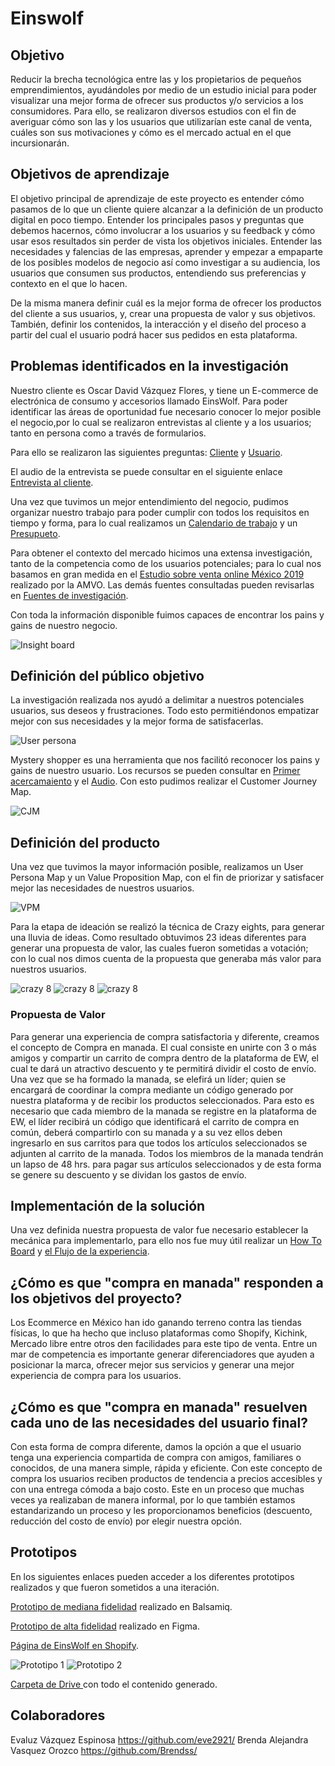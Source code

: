 # Einswolf

## Objetivo

Reducir la brecha tecnológica entre las y los propietarios de pequeños emprendimientos, ayudándoles por medio de un estudio inicial para poder visualizar  una mejor forma de ofrecer sus productos y/o servicios a los consumidores. 
Para ello, se realizaron diversos estudios con el fin de averiguar cómo son las y los usuarios que utilizarían este canal de venta, cuáles son sus motivaciones y 
cómo es el mercado actual en el que incursionarán.


## Objetivos de aprendizaje

El objetivo principal de aprendizaje de este proyecto es entender cómo pasamos
de lo que un cliente quiere alcanzar a la definición de un producto digital en
poco tiempo. Entender los principales pasos y preguntas que debemos hacernos,
cómo involucrar a los usuarios y su feedback y cómo usar esos resultados sin
perder de vista los objetivos iniciales.
Entender las necesidades y falencias de
las empresas, aprender y empezar a empaparte de los posibles modelos de negocio
así como investigar a su audiencia, los usuarios que consumen sus productos,
entendiendo sus preferencias y contexto en el que lo hacen.

De la misma manera definir cuál es la mejor forma de ofrecer los
productos del cliente a sus usuarios, y, crear una propuesta de valor y
sus objetivos. También, definir los contenidos, la interacción y el
diseño del proceso a partir del cual el usuario podrá hacer sus pedidos en esta
plataforma.

## Problemas identificados en la investigación

Nuestro cliente es Oscar David Vázquez Flores, y tiene un E-commerce de electrónica de consumo y accesorios llamado EinsWolf.
 Para poder identificar las áreas de oportunidad fue necesario conocer lo mejor posible el negocio,por lo cual se realizaron entrevistas al cliente y a los usuarios; tanto en persona como a través de formularios.

 Para ello se realizaron las siguientes preguntas: [Cliente](https://docs.google.com/document/d/1WT9mUNthPmQJrcSEjC5tYEXoDZpqwKsqs8EfWq40A7c/edit)  y [Usuario](https://drive.google.com/drive/folders/1rW4k5NQozC54B4QjZOYnImiYYp1gzZkF).

 El audio de la entrevista se puede consultar en el siguiente enlace [Entrevista al cliente](https://drive.google.com/drive/folders/1WjuThii2G9BmF3uEceopvbkZPUk8QrVE).

 Una vez que tuvimos un mejor entendimiento del negocio, pudimos organizar nuestro trabajo para poder cumplir con todos los requisitos en tiempo y forma, para lo cual realizamos un [Calendario de trabajo](https://drive.google.com/drive/folders/1JgSYN-34UORJOBNawfinWzgrXQ33PZwL) y un [Presupueto](https://drive.google.com/drive/folders/1JgSYN-34UORJOBNawfinWzgrXQ33PZwL).

 Para obtener el contexto del mercado hicimos una extensa investigación, tanto de la competencia como de los usuarios potenciales; para lo cual nos basamos en gran medida en el [Estudio sobre venta online México 2019](https://drive.google.com/drive/folders/1rW4k5NQozC54B4QjZOYnImiYYp1gzZkF) realizado por la AMVO. Las demás fuentes consultadas pueden revisarlas en [Fuentes de investigación](https://drive.google.com/drive/folders/1rW4k5NQozC54B4QjZOYnImiYYp1gzZkF).

 Con toda la información disponible fuimos capaces de encontrar los pains y gains de nuestro negocio.

 ![Insight board](./Images/Insights_board.png)

 ## Definición del público objetivo

 La investigación realizada nos ayudó a delimitar a nuestros potenciales usuarios, sus deseos y frustraciones. Todo esto permitiéndonos empatizar mejor con sus necesidades y la mejor forma de satisfacerlas.

 ![User persona](./Images/User_persona.jpg)

 Mystery shopper es una herramienta que nos facilitó reconocer los pains y gains de nuestro usuario. Los recursos se pueden consultar en  [Primer acercamaiento](https://docs.google.com/document/d/1sC_sK5DDAXnphVIRO2gkj4vj9rQw5nznQGGO6v2-NxE/edit) y el [Audio](https://drive.google.com/drive/folders/1rW4k5NQozC54B4QjZOYnImiYYp1gzZkF).
 Con esto pudimos realizar el Customer Journey Map.

 ![CJM](./Images/Journey_map.jpg)


 ## Definición del producto

 Una vez que tuvimos la mayor información posible, realizamos un User Persona Map y un Value Proposition Map, con el fin de priorizar y satisfacer mejor las necesidades de nuestros usuarios. 

 ![VPM](./Images/VPM_UPM_EW.png)

 Para la etapa de ideación se realizó la técnica de Crazy eights, para generar una lluvia de ideas. Como resultado obtuvimos 23 ideas diferentes para generar una propuesta de valor, las cuales fueron sometidas a votación; con lo cual nos dimos cuenta de la propuesta que generaba más valor para nuestros usuarios.

![crazy 8](./Images/IMG_0176.JPG)
![crazy 8](./Images/IMG_0177.JPG)
![crazy 8](./Images/IMG_0178.JPG)

### Propuesta de Valor

Para generar una experiencia de compra satisfactoria y diferente, creamos el concepto de Compra en manada. El cual consiste en unirte con 3 o más amigos y compartir un carrito de compra dentro de la plataforma de EW, el cual te dará un atractivo descuento y te permitirá dividir el costo de envío. Una vez que se ha formado la manada, se elefirá un líder; quien se encargará de coordinar la compra mediante un código generado por nuestra plataforma y de recibir los productos seleccionados. Para esto es necesario que cada miembro de la manada se registre en la plataforma de EW, el líder recibirá un código que identificará el carrito de compra en común, deberá compartirlo con su manada y a su vez ellos deben ingresarlo en sus carritos para que todos los artículos seleccionados se adjunten al carrito de la manada. Todos los miembros de la manada tendrán un lapso de 48 hrs. para pagar sus artículos seleccionados y de esta forma se genere su descuento y se dividan los gastos de envío.

## Implementación de la solución

Una vez definida nuestra propuesta de valor fue necesario establecer la mecánica para implementarlo, para ello nos fue muy útil realizar un [How To Board](https://drive.google.com/drive/folders/1mFkZYRVVX5qyX8EJXgVNwi-OvycWMJ3o) y [el Flujo de la experiencia](https://drive.google.com/drive/folders/1n_GkdIOQYbTURTuw0xws7-3JZbJNMru2).

## ¿Cómo es que "compra en manada" responden a los objetivos del proyecto?
Los Ecommerce en México han ido ganando terreno contra las tiendas físicas, lo que ha hecho que incluso plataformas como Shopify, Kichink, Mercado libre entre otros den facilidades para este tipo de venta. 
Entre un mar de competencia es importante generar diferenciadores que ayuden a posicionar la marca, ofrecer mejor sus servicios y generar una mejor experiencia de compra para los usuarios.



## ¿Cómo es que "compra en manada" resuelven cada uno de las necesidades del usuario final?
Con esta forma de compra diferente, damos la opción a que el usuario tenga una experiencia compartida de compra con amigos, familiares o conocidos, de una manera simple, rápida y eficiente.
Con este concepto de compra los usuarios reciben productos de tendencia a precios accesibles y con una entrega cómoda a bajo costo.
Este en un proceso que muchas veces ya realizaban de manera informal, por lo que también estamos estandarizando un proceso y les proporcionamos beneficios (descuento, reducción del costo de envío) por elegir nuestra opción.


## Prototipos

En los siguientes enlaces pueden acceder a los diferentes prototipos realizados y que fueron sometidos a una iteración.
 
[Prototipo de mediana fidelidad](https://balsamiq.cloud/s240lbh/pp1vhgy/rA606) realizado en Balsamiq.

[Prototipo de alta fidelidad](https://www.figma.com/proto/eJOWApR1o7Da1tqv74KWp0fN/EW?node-id=6%3A0&scaling=scale-down) realizado en Figma.
 
[Página de EinsWolf en Shopify](https://einswolfs.myshopify.com).


![Prototipo 1](./Images/Selección_016.png)
![Prototipo 2](./Images/Selección_015.png)

[Carpeta de Drive ](https://drive.google.com/drive/folders/1WjuThii2G9BmF3uEceopvbkZPUk8QrVE?usp=sharing)con todo el contenido generado.

## Colaboradores

Evaluz Vázquez Espinosa https://github.com/eve2921/
Brenda Alejandra Vasquez Orozco  https://github.com/Brendss/







